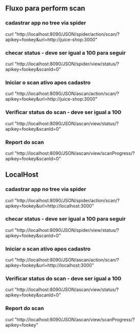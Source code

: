 ## Fluxo para perform scan

### cadastrar app no tree via spider 
curl "http://localhost:8090/JSON/spider/action/scan/?apikey=fookey&url=http://juice-shop:3000"

### checar status - deve ser igual a 100 para seguir
curl "http://localhost:8090/JSON/spider/view/status/?apikey=fookey&scanId=0"

### Iniciar o scan ativo apos cadastro
curl "http://localhost:8090/JSON/ascan/action/scan/?apikey=fookey&url=http://juice-shop:3000"

### Verificar status do scan - deve ser igual a 100
curl "http://localhost:8090/JSON/ascan/view/status/?apikey=fookey&scanId=0"

### Report do scan 
curl "http://localhost:8090/JSON/ascan/view/scanProgress/?apikey=fookey&scanId=0"

## LocalHost

### cadastrar app no tree via spider 
curl "http://localhost:8090/JSON/spider/action/scan/?apikey=fookey&url=http://localhost:3000"

### checar status - deve ser igual a 100 para seguir
curl "http://localhost:8090/JSON/spider/view/status/?apikey=fookey&scanId=0"

### Iniciar o scan ativo apos cadastro
curl "http://localhost:8090/JSON/ascan/action/scan/?apikey=fookey&url=http://localhost:3000"

### Verificar status do scan - deve ser igual a 100
curl "http://localhost:8090/JSON/ascan/view/status/?apikey=fookey&scanId=0"

### Report do scan 
curl "http://localhost:8090/JSON/ascan/view/scanProgress/?apikey=fookey"